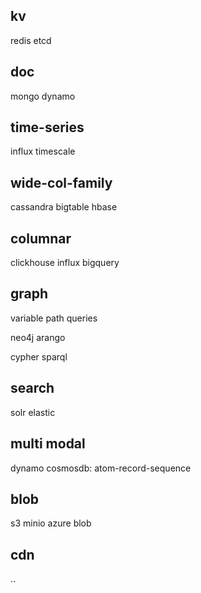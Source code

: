 ---
---
## kv
redis
etcd

## doc
mongo
dynamo

## time-series
influx
timescale

## wide-col-family
cassandra
bigtable
hbase

## columnar
clickhouse
influx
bigquery

## graph
variable path queries

neo4j
arango

cypher
sparql

## search
solr
elastic

## multi modal
dynamo
cosmosdb: atom-record-sequence

## blob 
s3
minio
azure blob 

## cdn 
..